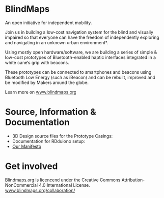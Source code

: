 BlindMaps
=========

An open initiative for independent mobility.

Join us in building a low-cost navigation system for the blind and visually impaired so that everyone can have the freedom of independently exploring and navigating in an unknown urban environment*.

Using mostly open hardware/software, we are building a series of simple & low-cost prototypes of Bluetooth-enabled haptic interfaces integrated in a white cane‘s grip with beacons.

These prototypes can be connected to smartphones and beacons using Bluetooth Low Energy (such as iBeacon) and can be rebuilt, improved and be modified by Makers around the globe.

Learn more on www.blindmaps.org

# Source, Information & Documentation 

- 3D Design source files for the Prototype Casings:
- Documentation for RDduiono setup: 
- [Our Manifesto](https://github.com/BlindMapsOrg/BlindMaps/blob/master/Manifesto/Manifesto.md)

# Get involved

Blindmaps.org is licencend under the Creative Commons Attribution-NonCommercial 4.0 International License. www.blindmaps.org/collaboration/
